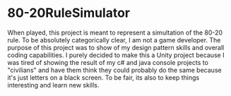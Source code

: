# 80-20RuleSimulator
 When played, this project is meant to represent a simultation of the 80-20 rule. To be absolutely categorically clear, I am not a game developer. The purpose of this project was to show of my design pattern skills and overall coding capabilities. I purely decided to make this a Unity project because I was tired of showing the result of my c# and java console projects to "civilians" and have them think they could probably do the same because it's just letters on a black screen. To be fair, its also to keep things interesting and learn new skills. 
